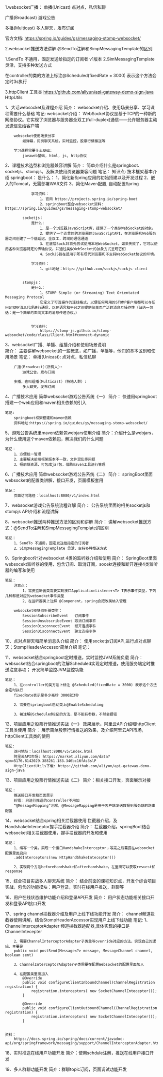 1.websocket广播：
单播(Unicast)
   点对点，私信私聊
   
 广播(Broadcast)
 游戏公告
 
 多播(Multicast)
 多人聊天，发布订阅
 
 官方文档: https://spring.io/guides/gs/messaging-stomp-websocket/
 
 2.websocket推送方法讲解
 @SendTo注解和SimpMessagingTemplate的区别
 
 1.SendTo 不通用，固定发送给指定的订阅者 v1版本
 2.SimMessagingTemplate 灵活，支持多种发送方式
 
 在controller的类的方法上标注@Scheduled(fixedRate = 3000)  表示这个方法会定时3s执行
 
 3.httpClient 工具类
 https://github.com/aliyun/api-gateway-demo-sign-java
 HttpUtils
 
 1、大话websocket及课程介绍
 	简介：
 		websocket介绍、使用场景分享、学习课程需要什么基础
 	笔记:
 		websocket介绍：
 			WebSocket协议是基于TCP的一种新的网络协议。它实现了浏览器与服务器全双工(full-duplex)通信——允许服务器主动发送信息给客户端
 
 		websocket使用场景分享
 			如弹幕，网页聊天系统，实时监控，股票行情推送等
 
 		学习课程需要什么基础:
 			javaweb基础, html, js, http协议
 
 
 
 
 2、课程技术选型和浏览器兼容讲解
 	简介：
 		简单介绍什么是springboot、socketjs、stompjs，及解决使用浏览器兼容问题
 	笔记：
 	知识点:
 		技术框架基本介绍
 			springboot：
 				是什么：
 					1、简化新Spring应用的初始搭建以及开发过程
 					2、嵌入的Tomcat，无需部署WAR文件
 					3、简化Maven配置, 自动配置Spring
  
 				学习资料：
 					1、官网 https://projects.spring.io/spring-boot
 					2、springboot整合websocket资料: https://spring.io/guides/gs/messaging-stomp-websocket/
 
 			socketjs：	
 				是什么：
 					1、是一个浏览器JavaScript库，提供了一个类似WebSocket的对象。
 					2、提供了一个连贯的跨浏览器的JavaScriptAPI，在浏览器和Web服务器之间创建了一个低延迟，全双工，跨域的通信通道
 					3、在底层SockJS首先尝试使用本地WebSocket。如果失败了，它可以使用各种浏览器特定的传输协议，并通过类似WebSocket的抽象方式呈现它们
 					4、SockJS旨在适用于所有现代浏览器和不支持WebSocket协议的环境。
 							
 				学习资料：
 					1、git地址：https://github.com/sockjs/sockjs-client
 
 
 			stompjs：
 				是什么：
 					1、STOMP Simple (or Streaming) Text Orientated Messaging Protocol
 					它定义了可互操作的连线格式，以便任何可用的STOMP客户端都可以与任何STOMP消息代理进行通信，以在语言和平台之间提供简单而广泛的消息互操作性（归纳一句话：是一个简单的面向文本的消息传递协议。）
 					
 
 				学习资料:
 					https://stomp-js.github.io/stomp-websocket/codo/class/Client.html#connect-dynamic
 				
 
 
 3、websocket广播、单播、组播介绍和使用场景说明	
 	简介：
 		主要讲解websocket的一些概念，如广播，单播等，他们的基本区别和使用场景
 	笔记：
 		单播(Unicast):
 			点对点，私信私聊
 			
 
 		广播(Broadcast)(所有人):
 			游戏公告，发布订阅
 		
 		多播，也叫组播(Multicast)（特地人群）:
 			多人聊天，发布订阅
 			
 
 4、广播技术应用 简单websocket游戏公告系统《一》
 	简介：
 		快速用springboot搭建一个web应用和maven相关依赖的引入
 
 	笔记:
 		springboot框架搭建和maven依赖
 		资料地址:https://spring.io/guides/gs/messaging-stomp-websocket/
 
 
 
 5、游戏公告系统里maven依赖包webjars使用介绍
 	简介：介绍什么是webjars，为什么使用这个maven依赖包，解决我们的什么问题
 	
 	笔记：
 		1、方便统一管理
 		2、主要解决前端框架版本不一致，文件混乱等问题
 		3、把前端资源，打包成jar包，借助maven工具进行管理
 
 
 6、广播技术应用 简单websocket游戏公告系统《二》
 	简介：
 		springBoot里面websocket的配置类讲解，接口开发，页面模板套用
 	
 	笔记：
 		页面访问路径：localhost:8080/v1/index.html
 
 
 7、websocket游戏公告系统流程详解
 	简介：
 		公告系统里面的相关socketjs和stompjs API介绍和流程讲解
 	
 
 8、websocket推送两种推送方法的区别和讲解 
 	简介：
 		讲解websocket推送方式：@SendTo注解和SimpMessagingTemplate的区别
 
 	笔记：	
 		1、SendTo 不通用，固定发送给指定的订阅者
 		2、SimpMessagingTemplate 灵活，支持多种发送方式
 
 
 
 
 9、Springboot针对websocket 4类的监听器介绍和使用 
 	简介：
 		SpringBoot里面websocekt监听器的使用，包含订阅、取消订阅，socekt连接和断开连接4类监听器的编写和使用
 	
 	笔记：
 		注意点：
 			1、需要监听器类需要实现接口ApplicationListener<T> T表示事件类型，下列几种都是对应的websocket事件类型
 			2、在监听器类上注解 @Component，spring会把改类纳入管理
 
 		websocket模块监听器类型：
 			SessionSubscribeEvent 	订阅事件
 			SessionUnsubscribeEvent	取消订阅事件
 			SessionDisconnectEvent 	断开连接事件
 			SessionDisconnectEvent 	建立连接事件
 
 
 10、点对点聊天和简单消息头介绍
 	简介：
 		使用socketjs订阅API,进行点对点聊天；StompHeaderAccessor简单介绍
 	笔记：
 
 
 
 11、websocket结合springboot定时推送，实时监控JVM系统负载
 	简介：
 		websocket结合springboot的注解Scheduled实现定时推送，使用服务端定时推送注意事项；
 		开发简单监控JVM监控功能
 
 	笔记：
 		1、在controller的类方法上标注 @Scheduled(fixedRate = 3000) 表示这个方法会定时执行
 		fixedRate表示是多少毫秒 3000就3秒
 
 		2、需要在springboot启动类上@EnableScheduling
 
 		3、被注解@Scheduled标记的方法，是不能有参数，不然会报错
 
 
 12、项目应用之股票行情推送实战《一》 效果展示，阿里云API介绍和httpClient工具类使用
 	简介：
 		展示简单股票行情推送的效果，及介绍阿里云API市场，httpClient工具类的使用
 
 	笔记:
 		访问地址：localhost:8080/v5/index.html
 		阿里云API市场: https://market.aliyun.com/data?spm=5176.8142029.388261.183.346bc16fAs3slP
 		HttpClientUtils下载: https://github.com/aliyun/api-gateway-demo-sign-java
 
 
 13、项目应用之股票行情推送实战《二》
 	简介：相关接口开发，页面展示对接
 
 	笔记：
 		推送接口开发和页面展示
 		纠错: 只进行推送的controller不用加 
 		“@MessageMapping”注解，@MessageMapping是用于客户端发送数据到服务端的路由配置
 
 
 14、websocket结合spring相关拦截器使用 拦截器介绍，及HandshakeInterceptor握手拦截器介绍
 	简介：
 		拦截器介绍，springBoot结合websocket相关拦截器使用，握手拦截器的开发和使用
 
 	笔记：
 		1、编写一个类，实现一个接口HandshakeInterceptor；写完之后需要在websocket配置里面启用
 		.addInterceptors(new HttpHandShakeIntecepter())
 		
 		2、实现两个方法beforeHandshake和afterHandshake，在里面可以获取resuest和response
 
 
 15、综合项目实战多人聊天系统
 	简介：
 		结合前面的课程知识点，开发个综合项目实战，包含的功能模块：用户登录，实时在线用户推送，群聊等
 
 16、用户在线状态维护功能介绍和登录API开发
 	简介：
 		用户状态功能相关接口开发和登录API接口开发
 
 17、spring channel拦截器介绍及用户上线下线功能开发
 	简介：
 		channel频道拦截器使用讲解，结合StompHeaderAccessor实现用户上线下线功能
 	笔记:
 		1、ChannelInterceptorAdapter 频道拦截器适配器,具体实现的接口是ChannelIntecepter
 		
 		2、需要ChannelInterceptorAdapter子类重写override对应的方法，实现自己的逻辑，主要是
 		public void postSend(Message<?> message, MessageChannel channel, boolean sent) 
 
 		3、ChannelInterceptorAdapter子类需要在配置Websocket的配置里面加入
 
 		4、在配置类里面加入
 			@Override
 			public void configureClientInboundChannel(ChannelRegistration registration) {
 				registration.interceptors( new SocketChannelIntecepter());
 			}
 
 			@Override
 			public void configureClientOutboundChannel(ChannelRegistration registration) {
 				registration.interceptors( new SocketChannelIntecepter());
 			}
 
 
 	资料：
 		https://docs.spring.io/spring/docs/current/javadoc-api/org/springframework/messaging/support/ChannelInterceptorAdapter.html
 	
 	
 18、实时推送在线用户功能开发
 	简介：使用schdule注解，推送在线用户接口开发
 
 
 19、多人群聊功能开发
 	简介：群聊topic订阅，页面调试功能开发
 
 
 
 
 
